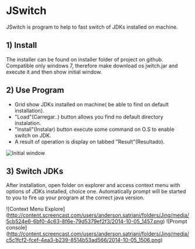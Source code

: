 JSwitch
=======

JSwitch is program to help to fast switch of JDKs installed on machine. 

## 1) Install

The installer can be found on installer folder of project on github. Compatible only windows 7, therefore make download os jwitch.jar and execute it and then show initial window.


## 2) Use Program

* Grid show JDKs installed on machine( be able to find on default installation).
* "Load"(Carregar..) button allows you find no default directory instalation.
* "Install"(Instalar) button execute some command on O.S to enable switch on JDK.
* A result of operation is display on tabbed "Result"(Resultado).

![Initial window](http://content.screencast.com/users/anderson.satriani/folders/Jing/media/6eca085f-4ee6-434a-8164-beb26531f0bf/2014-10-05_1451.png)

## 3) Switch JDKs

After installation, open folder on explorer and access context menu with options of JDKs installed, choice one. Automatically prompt will be started to you to fire up your program at the correct java version.

![Context Menu Explore] (http://content.screencast.com/users/anderson.satriani/folders/Jing/media/5cb524e6-6bf0-4c63-8f6e-79d5379ef2f3/2014-10-05_1457.png)
![Prompt console] (http://content.screencast.com/users/anderson.satriani/folders/Jing/media/c5c1fcf2-fcef-4ea3-b239-8514b53ad566/2014-10-05_1506.png)